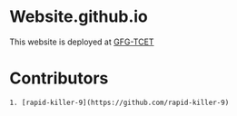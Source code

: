 # Website.github.io

This website is deployed at [GFG-TCET](https://gfgtcet.netlify.app/index.html) 

# Contributors
    1. [rapid-killer-9](https://github.com/rapid-killer-9)